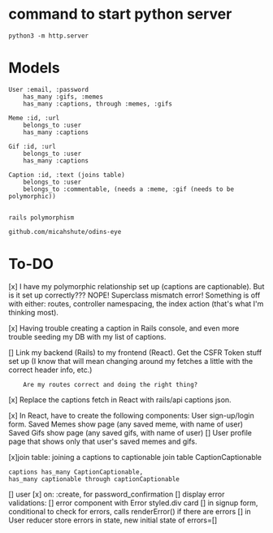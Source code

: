 # command to start python server
    python3 -m http.server

# Models
    User :email, :password
        has_many :gifs, :memes
        has_many :captions, through :memes, :gifs

    Meme :id, :url
        belongs_to :user
        has_many :captions

    Gif :id, :url
        belongs_to :user
        has_many :captions

    Caption :id, :text (joins table)
        belongs_to :user
        belongs_to :commentable, (needs a :meme, :gif (needs to be polymorphic))


    rails polymorphism

    github.com/micahshute/odins-eye

# To-DO
[x] I have my polymorphic relationship set up (captions are captionable). But is it set up correctly??? NOPE! Superclass mismatch error! Something is off with either: routes, controller namespacing, the index action (that's what I'm thinking most). 

[x] Having trouble creating a caption in Rails console, and even more trouble seeding my DB with my list of captions.

[] Link my backend (Rails) to my frontend (React).
        Get the CSFR Token stuff set up (I know that will mean changing around my fetches a little with the correct header info, etc.)

        Are my routes correct and doing the right thing?

[x] Replace the captions fetch in React with rails/api captions json.

[x]  In React, have to create the following components:
        User sign-up/login form.
        Saved Memes show page (any saved meme, with name of user)
        Saved Gifs show page (any saved gifs, with name of user)
      []  User profile page that shows only that user's saved memes and gifs.

[x]join table: joining a captions to captionable
    join table CaptionCaptionable

    captions has_many CaptionCaptionable, 
    has_many captionable through captionCaptionable

[] user 
   [x] on: :create, for password_confirmation
   [] display error validations:
        [] error component with Error styled.div card
        [] in signup form, conditional to check for errors, calls renderError() if there are errors
        [] in User reducer store errors in state, new initial state of errors=[]

